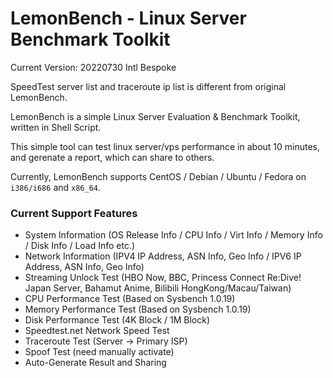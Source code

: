 # LemonBench - Linux Server Benchmark Toolkit

Current Version: 20220730 Intl Bespoke

SpeedTest server list and traceroute ip list is different from original LemonBench.

LemonBench is a simple Linux Server Evaluation & Benchmark Toolkit, written in Shell Script.

This simple tool can test linux server/vps performance in about 10 minutes, and gerenate a report, which can share to others.

Currently, LemonBench supports CentOS / Debian / Ubuntu / Fedora on ```i386/i686``` and ```x86_64```.

### Current Support Features

- System Information (OS Release Info / CPU Info / Virt Info / Memory Info / Disk Info / Load Info etc.)
- Network Information (IPV4 IP Address, ASN Info, Geo Info / IPV6 IP Address, ASN Info, Geo Info)
- Streaming Unlock Test (HBO Now, BBC, Princess Connect Re:Dive! Japan Server, Bahamut Anime, Bilibili HongKong/Macau/Taiwan)
- CPU Performance Test (Based on Sysbench 1.0.19)
- Memory Performance Test (Based on Sysbench 1.0.19)
- Disk Performance Test (4K Block / 1M Block)
- Speedtest.net Network Speed Test
- Traceroute Test (Server -> Primary ISP)
- Spoof Test (need manually activate)
- Auto-Generate Result and Sharing
